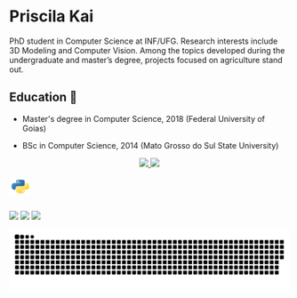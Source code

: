# Priscila Kai

PhD student in Computer Science at INF/UFG. Research interests include 3D Modeling and Computer Vision. Among the topics developed during the undergraduate and master’s degree, projects focused on agriculture stand out.

## Education 📜
- Master's degree in Computer Science, 2018 (Federal University of Goias)

- BSc in Computer Science, 2014 (Mato Grosso do Sul State University)

<div align="center">
  <a href="https://github.com/priscilakai">
  <img height="150em" src="https://github-readme-stats.vercel.app/api?username=priscilakai&show_icons=true&theme=radical&include_all_commits=true&count_private=true"/>
  <img height="150em" src="https://github-readme-stats.vercel.app/api/top-langs/?username=priscilakai&layout=compact&langs_count=7&theme=radical"/>
</div>

<div style="display: inline_block"><br>
    <img align="center" alt="Rafa-Python" height="30" width="40" src="https://raw.githubusercontent.com/devicons/devicon/master/icons/python/python-original.svg">
</div>

  ##
 
<div> 
  <a href="http://lattes.cnpq.br/8210180026970752" target="_blank"><img src="https://img.shields.io/badge/-Lattes-%230077B5?style=for-the-badge&logo=bookStack&logoColor=white" target="_blank"></a> 
  <a href = "mailto:priscilamkai@gmail.com"><img src="https://img.shields.io/badge/-Gmail-%23333?style=for-the-badge&logo=gmail&logoColor=white" target="_blank"></a>
  <a href="https://instagram.com/priscila_kai" target="_blank"><img src="https://img.shields.io/badge/-Instagram-%23E4405F?style=for-the-badge&logo=instagram&logoColor=white" target="_blank"></a>
  
  ![Snake animation](https://github.com/priscilakai/priscilakai/blob/output/github-contribution-grid-snake.svg)
</div> 
